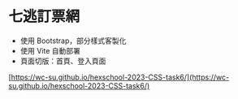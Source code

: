 # 七逃訂票網
- 使用 Bootstrap，部分樣式客製化
- 使用 Vite 自動部署
- 頁面切版：首頁、登入頁面

[https://wc-su.github.io/hexschool-2023-CSS-task6/](https://wc-su.github.io/hexschool-2023-CSS-task6/)
